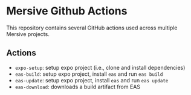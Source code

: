 # Mersive Github Actions

This repository contains several GitHub actions used across multiple Mersive projects.

## Actions

  - `expo-setup`: setup expo project (i.e., clone and install dependencies)
  - `eas-build`: setup expo project, install `eas` and run `eas build`
  - `eas-update`: setup expo project, install `eas` and run `eas update`
  - `eas-download`: downloads a build artifact from EAS

